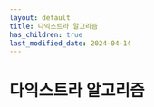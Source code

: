```yaml
---
layout: default
title: 다익스트라 알고리즘
has_children: true
last_modified_date: 2024-04-14
---
```


# 다익스트라 알고리즘
